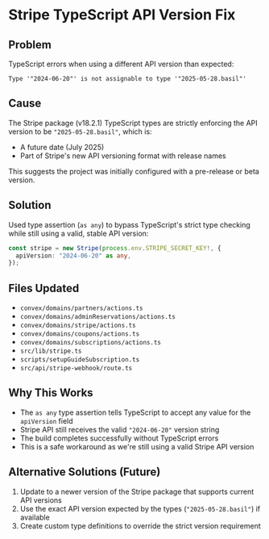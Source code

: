 # Stripe TypeScript API Version Fix

## Problem
TypeScript errors when using a different API version than expected:
```
Type '"2024-06-20"' is not assignable to type '"2025-05-28.basil"'
```

## Cause
The Stripe package (v18.2.1) TypeScript types are strictly enforcing the API version to be `"2025-05-28.basil"`, which is:
- A future date (July 2025)
- Part of Stripe's new API versioning format with release names

This suggests the project was initially configured with a pre-release or beta version.

## Solution
Used type assertion (`as any`) to bypass TypeScript's strict type checking while still using a valid, stable API version:

```typescript
const stripe = new Stripe(process.env.STRIPE_SECRET_KEY!, {
  apiVersion: "2024-06-20" as any,
});
```

## Files Updated
- `convex/domains/partners/actions.ts`
- `convex/domains/adminReservations/actions.ts`
- `convex/domains/stripe/actions.ts`
- `convex/domains/coupons/actions.ts`
- `convex/domains/subscriptions/actions.ts`
- `src/lib/stripe.ts`
- `scripts/setupGuideSubscription.ts`
- `src/api/stripe-webhook/route.ts`

## Why This Works
- The `as any` type assertion tells TypeScript to accept any value for the `apiVersion` field
- Stripe API still receives the valid `"2024-06-20"` version string
- The build completes successfully without TypeScript errors
- This is a safe workaround as we're still using a valid Stripe API version

## Alternative Solutions (Future)
1. Update to a newer version of the Stripe package that supports current API versions
2. Use the exact API version expected by the types (`"2025-05-28.basil"`) if available
3. Create custom type definitions to override the strict version requirement 